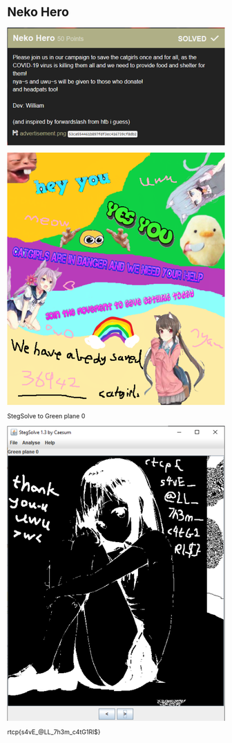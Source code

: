 # Neko Hero

![](Given/given.png)

![](Given/advertisement.png)

StegSolve to Green plane 0

![](solution.PNG)

rtcp{s4vE_@LL_7h3m_c4tG1Rl$}